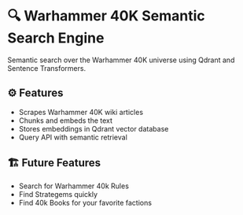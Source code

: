 # 🔍 Warhammer 40K Semantic Search Engine

Semantic search over the Warhammer 40K universe using Qdrant and Sentence Transformers.

## ⚙️ Features
- Scrapes Warhammer 40K wiki articles
- Chunks and embeds the text
- Stores embeddings in Qdrant vector database
- Query API with semantic retrieval

## 🏗️ Future Features
- Search for Warhammer 40k Rules
- Find Strategems quickly
- Find 40k Books for your favorite factions

